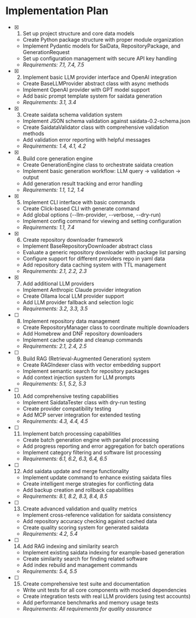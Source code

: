 # Implementation Plan

- [x] 1. Set up project structure and core data models
  - Create Python package structure with proper module organization
  - Implement Pydantic models for SaiData, RepositoryPackage, and GenerationRequest
  - Set up configuration management with secure API key handling
  - _Requirements: 7.1, 7.4, 7.5_

- [x] 2. Implement basic LLM provider interface and OpenAI integration
  - Create BaseLLMProvider abstract class with async methods
  - Implement OpenAI provider with GPT model support
  - Add basic prompt template system for saidata generation
  - _Requirements: 3.1, 3.4_

- [x] 3. Create saidata schema validation system
  - Implement JSON schema validation against saidata-0.2-schema.json
  - Create SaidataValidator class with comprehensive validation methods
  - Add validation error reporting with helpful messages
  - _Requirements: 1.4, 4.1, 4.2_

- [x] 4. Build core generation engine
  - Create GenerationEngine class to orchestrate saidata creation
  - Implement basic generation workflow: LLM query → validation → output
  - Add generation result tracking and error handling
  - _Requirements: 1.1, 1.2, 1.4_

- [x] 5. Implement CLI interface with basic commands
  - Create Click-based CLI with generate command
  - Add global options (--llm-provider, --verbose, --dry-run)
  - Implement config command for viewing and setting configuration
  - _Requirements: 1.1, 7.4_

- [x] 6. Create repository downloader framework
  - Implement BaseRepositoryDownloader abstract class
  - Evaluate a generic repository downloader with package list parsing
  - Configure support for different providers repo in yaml data
  - Add repository data caching system with TTL management
  - _Requirements: 2.1, 2.2, 2.3_

- [x] 7. Add additional LLM providers
  - Implement Anthropic Claude provider integration
  - Create Ollama local LLM provider support
  - Add LLM provider fallback and selection logic
  - _Requirements: 3.2, 3.3, 3.5_

- [ ] 8. Implement repository data management
  - Create RepositoryManager class to coordinate multiple downloaders
  - Add Homebrew and DNF repository downloaders
  - Implement cache update and cleanup commands
  - _Requirements: 2.1, 2.4, 2.5_

- [ ] 9. Build RAG (Retrieval-Augmented Generation) system
  - Create RAGIndexer class with vector embedding support
  - Implement semantic search for repository packages
  - Add context injection system for LLM prompts
  - _Requirements: 5.1, 5.2, 5.3_

- [ ] 10. Add comprehensive testing capabilities
  - Implement SaidataTester class with dry-run testing
  - Create provider compatibility testing
  - Add MCP server integration for extended testing
  - _Requirements: 4.3, 4.4, 4.5_
  
- [ ] 11. Implement batch processing capabilities
  - Create batch generation engine with parallel processing
  - Add progress reporting and error aggregation for batch operations
  - Implement category filtering and software list processing
  - _Requirements: 6.1, 6.2, 6.3, 6.4, 6.5_

- [ ] 12. Add saidata update and merge functionality
  - Implement update command to enhance existing saidata files
  - Create intelligent merge strategies for conflicting data
  - Add backup creation and rollback capabilities
  - _Requirements: 8.1, 8.2, 8.3, 8.4, 8.5_

- [ ] 13. Create advanced validation and quality metrics
  - Implement cross-reference validation for saidata consistency
  - Add repository accuracy checking against cached data
  - Create quality scoring system for generated saidata
  - _Requirements: 4.2, 5.4_

- [ ] 14. Add RAG indexing and similarity search
  - Implement existing saidata indexing for example-based generation
  - Create similarity search for finding related software
  - Add index rebuild and management commands
  - _Requirements: 5.4, 5.5_

- [ ] 15. Create comprehensive test suite and documentation
  - Write unit tests for all core components with mocked dependencies
  - Create integration tests with real LLM providers (using test accounts)
  - Add performance benchmarks and memory usage tests
  - _Requirements: All requirements for quality assurance_
